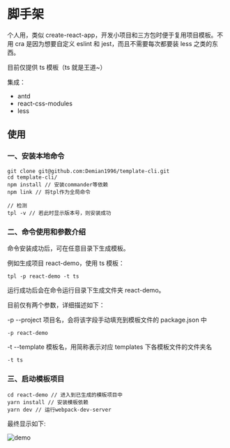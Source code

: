 # 脚手架

个人用，类似 create-react-app，开发小项目和三方包时便于复用项目模板。不用 cra 是因为想要自定义 eslint 和 jest，而且不需要每次都要装 less 之类的东西。

目前仅提供 ts 模板（ts 就是王道~）

集成：

- antd
- react-css-modules
- less

## 使用

### 一、安装本地命令

```shell
git clone git@github.com:Demian1996/template-cli.git
cd template-cli/
npm install // 安装commander等依赖
npm link // 将tpl作为全局命令

// 检测
tpl -v // 若此时显示版本号，则安装成功
```

### 二、命令使用和参数介绍

命令安装成功后，可在任意目录下生成模板。

例如生成项目 react-demo，使用 ts 模板：

```shell
tpl -p react-demo -t ts
```

运行成功后会在命令运行目录下生成文件夹 react-demo。

目前仅有两个参数，详细描述如下：

-p --project 项目名，会将该字段手动填充到模板文件的 package.json 中

```shell
-p react-demo
```

-t --template 模板名，用简称表示对应 templates 下各模板文件的文件夹名

```shell
-t ts
```

### 三、启动模板项目

```shell
cd react-demo // 进入到已生成的模板项目中
yarn install // 安装模板依赖
yarn dev // 运行webpack-dev-server
```

最终显示如下:

![demo](https://store-g1.seewo.com/easiclass-public/646bd4cddc8344c5901ab10b29151f32)
